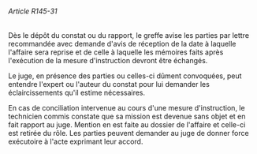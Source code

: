###### Article R145-31

Dès le dépôt du constat ou du rapport, le greffe avise les parties par lettre recommandée avec demande d'avis de réception de la date à laquelle l'affaire sera reprise et de celle à laquelle les mémoires faits après l'exécution de la mesure d'instruction devront être échangés.

Le juge, en présence des parties ou celles-ci dûment convoquées, peut entendre l'expert ou l'auteur du constat pour lui demander les éclaircissements qu'il estime nécessaires.

En cas de conciliation intervenue au cours d'une mesure d'instruction, le technicien commis constate que sa mission est devenue sans objet et en fait rapport au juge. Mention en est faite au dossier de l'affaire et celle-ci est retirée du rôle. Les parties peuvent demander au juge de donner force exécutoire à l'acte exprimant leur accord.

